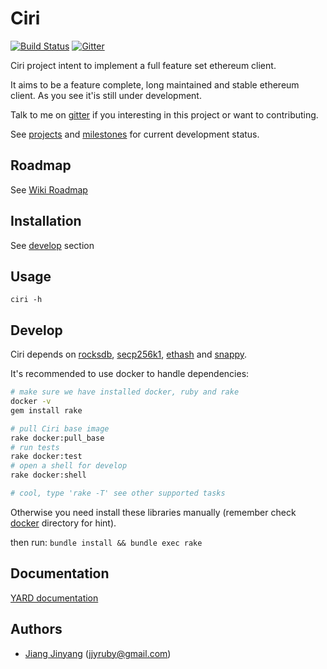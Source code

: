 Ciri
===============
[![Build Status](https://travis-ci.org/ciri-ethereum/ciri.svg?branch=master)](https://travis-ci.org/ciri-ethereum/ciri)
[![Gitter](https://badges.gitter.im/join.svg)](https://gitter.im/ciri-ethereum/Lobby)

Ciri project intent to implement a full feature set ethereum client.

It aims to be a feature complete, long maintained and stable ethereum client.
As you see it'is still under development.

Talk to me on [gitter](https://gitter.im/ciri-ethereum/Lobby) if you interesting in this project or want to contributing.

See [projects](https://github.com/ciri-ethereum/ciri/projects) and [milestones](https://github.com/ciri-ethereum/ciri/milestones) for current development status.

Roadmap
---------------

See [Wiki Roadmap](https://github.com/ciri-ethereum/ciri/wiki)

Installation
---------------

See [develop](#develop) section

Usage
---------------

`ciri -h`

Develop
---------------

Ciri depends on [rocksdb](https://github.com/facebook/rocksdb), [secp256k1](https://github.com/bitcoin-core/secp256k1), [ethash](https://github.com/ethereum/ethash) and [snappy](https://github.com/google/snappy).

It's recommended to use docker to handle dependencies:
``` bash
# make sure we have installed docker, ruby and rake
docker -v
gem install rake

# pull Ciri base image
rake docker:pull_base
# run tests
rake docker:test
# open a shell for develop
rake docker:shell

# cool, type 'rake -T' see other supported tasks 
``` 
 
Otherwise you need install these libraries manually (remember check [docker](/docker) directory for hint).

then run: 
`bundle install && bundle exec rake`

Documentation
---------------

[YARD documentation](https://www.rubydoc.info/github/ciri-ethereum/ciri/master)

Authors
---------------

* [Jiang Jinyang](https://justjjy.com) (jjyruby@gmail.com)
